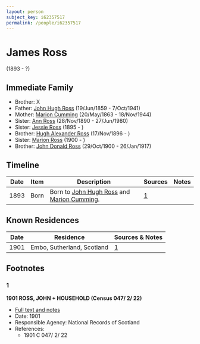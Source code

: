 ```yaml
---
layout: person
subject_key: i62357517
permalink: /people/i62357517
---
```


# James Ross
(1893 - ?)

## Immediate Family

* Brother: X
* Father: [John Hugh Ross](./@75057664@-john-hugh-ross-b1859-6-19-d1941-10-7.md) (19/Jun/1859 - 7/Oct/1941)
* Mother: [Marion Cumming](./@59851647@-marion-cumming-b1863-5-20-d1944-11-18.md) (20/May/1863 - 18/Nov/1944)
* Sister: [Ann Ross](./@52613824@-ann-ross-b1890-11-28-d1980-6-27.md) (28/Nov/1890 - 27/Jun/1980)
* Sister: [Jessie Ross](./@49602674@-jessie-ross-b1895-d.md) (1895 - )
* Brother: [Hugh Alexander Ross](./@22731476@-hugh-alexander-ross-b1896-11-17-d.md) (17/Nov/1896 - )
* Sister: [Marion Ross](./@39695489@-marion-ross-b1900-d.md) (1900 - )
* Brother: [John Donald Ross](./@60714754@-john-donald-ross-b1900-10-29-d1917-1-26.md) (29/Oct/1900 - 26/Jan/1917)

## Timeline

Date | Item | Description | Sources | Notes
---|---|---|---|---
1893 | Born | Born to [John Hugh Ross](./@75057664@-john-hugh-ross-b1859-6-19-d1941-10-7.md) and [Marion Cumming](./@59851647@-marion-cumming-b1863-5-20-d1944-11-18.md). | [1](#1) | 

## Known Residences

Date | Residence | Sources & Notes
---|---|---
1901 | Embo, Sutherland, Scotland | [1](#1)

## Footnotes

### 1

**1901 ROSS, JOHN + HOUSEHOLD (Census 047/ 2/ 22)**

* [Full text and notes](../sources/@45903628@-1901-ross,-john-+-household-census-047-2-22-.md)
* Date: 1901
* Responsible Agency: National Records of Scotland
* References: 
  * 1901 C 047/ 2/ 22

